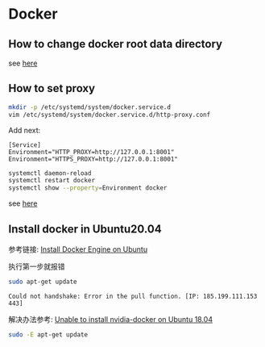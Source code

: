 # Docker

## How to change docker root data directory

see [here](https://tienbm90.medium.com/how-to-change-docker-root-data-directory-89a39be1a70b)

## How to set proxy

```bash
mkdir -p /etc/systemd/system/docker.service.d
vim /etc/systemd/system/docker.service.d/http-proxy.conf
```

Add next:

```text
[Service]
Environment="HTTP_PROXY=http://127.0.0.1:8001"
Environment="HTTPS_PROXY=http://127.0.0.1:8001"
```

```bash
systemctl daemon-reload
systemctl restart docker
systemctl show --property=Environment docker
```

see [here](https://linux.do/t/topic/111276)

## Install docker in Ubuntu20.04

参考链接: [Install Docker Engine on Ubuntu](https://docs.docker.com/engine/install/ubuntu/)

执行第一步就报错

```bash
sudo apt-get update
```

```text
Could not handshake: Error in the pull function. [IP: 185.199.111.153 443]
```

解决办法参考: [Unable to install nvidia-docker on Ubuntu 18.04](https://github.com/NVIDIA/nvidia-docker/issues/1296)

```bash
sudo -E apt-get update
```
